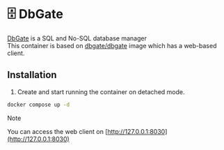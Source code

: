 # 🗄️ DbGate

[DbGate](https://github.com/dbgate/dbgate) is a SQL and No-SQL database manager  
This container is based on [dbgate/dbgate](https://hub.docker.com/r/dbgate/dbgate) image which
has a web-based client.

## Installation

1. Create and start running the container on detached mode.

```bash
docker compose up -d
```

> [!NOTE]
> You can access the web client on [http://127.0.0.1:8030](http://127.0.0.1:8030)

